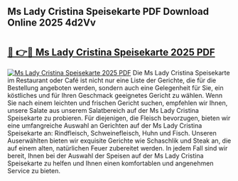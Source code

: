 ## Ms Lady Cristina Speisekarte PDF Download Online 2025 4d2Vv

# <h2><a href="http://gcbxol.nevu.top/?p=Ms+Lady+Cristina+Speisekarte">🔗 👉🔴 Ms Lady Cristina Speisekarte 2025 PDF</a></h2>

[![Ms Lady Cristina Speisekarte 2025 PDF](https://i.imgur.com/dBaPXMq.png)](http://gcbxol.nevu.top/?p=Ms+Lady+Cristina+Speisekarte)
Die Ms Lady Cristina Speisekarte im Restaurant oder Café ist nicht nur eine Liste der Gerichte, die für die Bestellung angeboten werden, sondern auch eine Gelegenheit für Sie, ein köstliches und für Ihren Geschmack geeignetes Gericht zu wählen. Wenn Sie nach einem leichten und frischen Gericht suchen, empfehlen wir Ihnen, unsere Salate aus unserem Salatbereich auf der Ms Lady Cristina Speisekarte zu probieren. Für diejenigen, die Fleisch bevorzugen, bieten wir eine umfangreiche Auswahl an Gerichten auf der Ms Lady Cristina Speisekarte an: Rindfleisch, Schweinefleisch, Huhn und Fisch. Unseren Auserwählten bieten wir exquisite Gerichte wie Schaschlik und Steak an, die auf einem alten, natürlichen Feuer zubereitet werden. In jedem Fall sind wir bereit, Ihnen bei der Auswahl der Speisen auf der Ms Lady Cristina Speisekarte zu helfen und Ihnen einen komfortablen und angenehmen Service zu bieten.
